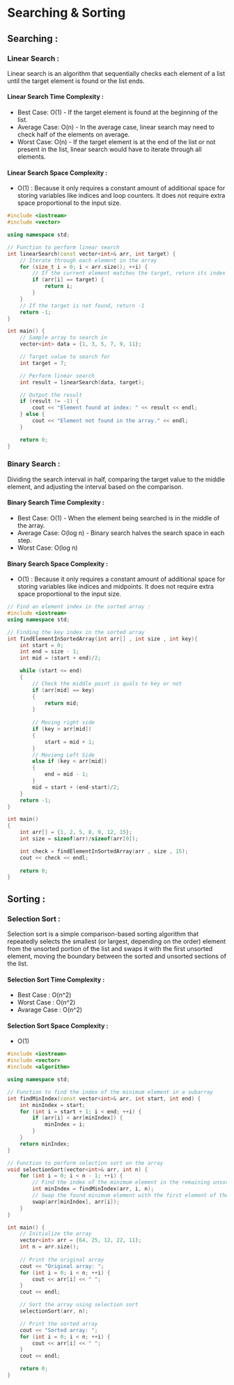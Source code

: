 # Searching & Sorting
## Searching :

### Linear Search :
Linear search is an algorithm that sequentially checks each element of a list until the target element is found or the list ends.

#### Linear Search Time Complexity :
* Best Case: O(1) - If the target element is found at the beginning of the list.
* Average Case: O(n) - In the average case, linear search may need to check half of the elements on average.
* Worst Case: O(n) - If the target element is at the end of the list or not present in the list, linear search would have to iterate through all elements.
#### Linear Search Space Complexity :
* O(1) : Because it only requires a constant amount of additional space for storing variables like indices and loop counters. It does not require extra space proportional to the input size.
```c++
#include <iostream>
#include <vector>

using namespace std;

// Function to perform linear search
int linearSearch(const vector<int>& arr, int target) {
    // Iterate through each element in the array
    for (size_t i = 0; i < arr.size(); ++i) {
        // If the current element matches the target, return its index
        if (arr[i] == target) {
            return i;
        }
    }
    // If the target is not found, return -1
    return -1;
}

int main() {
    // Sample array to search in
    vector<int> data = {1, 3, 5, 7, 9, 11};

    // Target value to search for
    int target = 7;

    // Perform linear search
    int result = linearSearch(data, target);

    // Output the result
    if (result != -1) {
        cout << "Element found at index: " << result << endl;
    } else {
        cout << "Element not found in the array." << endl;
    }

    return 0;
}

```

### Binary Search :
Dividing the search interval in half, comparing the target value to the middle element, and adjusting the interval based on the comparison.

#### Binary Search Time Complexity :
* Best Case: O(1) - When the element being searched is in the middle of the array.
* Average Case: O(log n) - Binary search halves the search space in each step.
* Worst Case: O(log n)

#### Binary Search Space Complexity :
* O(1) : Because it only requires a constant amount of additional space for storing variables like indices and midpoints. It does not require extra space proportional to the input size.

```c++
// Find an element index in the sorted array :
#include <iostream>
using namespace std;

// Finding the key index in the sorted array
int findElementInSortedArray(int arr[] , int size , int key){
    int start = 0;
    int end = size - 1;
    int mid = (start + end)/2;

    while (start <= end)
    {
        // Check the middle point is quals to key or not
        if (arr[mid] == key)
        {
            return mid;
        }
        
        // Moving right side
        if (key > arr[mid])
        {
            start = mid + 1;
        }
        // Movieng Left Side
        else if (key < arr[mid])
        {
            end = mid - 1;
        }
        mid = start + (end-start)/2;
    }
    return -1;
}

int main()
{
    int arr[] = {1, 2, 5, 8, 9, 12, 15};
    int size = sizeof(arr)/sizeof(arr[0]);

    int check = findElementInSortedArray(arr , size , 15);
    cout << check << endl;
    
    return 0;
}
```

## Sorting :
### Selection Sort :
Selection sort is a simple comparison-based sorting algorithm that repeatedly selects the smallest (or largest, depending on the order) element from the unsorted portion of the list and swaps it with the first unsorted element, moving the boundary between the sorted and unsorted sections of the list.

#### Selection Sort Time Complexity :
* Best Case : O(n^2)
* Worst Case : O(n^2)
* Avarage Case : O(n^2)

#### Selection Sort Space Complexity :
* O(1)
```c++
#include <iostream>
#include <vector>
#include <algorithm>

using namespace std;

// Function to find the index of the minimum element in a subarray
int findMinIndex(const vector<int>& arr, int start, int end) {
    int minIndex = start;
    for (int i = start + 1; i < end; ++i) {
        if (arr[i] < arr[minIndex]) {
            minIndex = i;
        }
    }
    return minIndex;
}

// Function to perform selection sort on the array
void selectionSort(vector<int>& arr, int n) {
    for (int i = 0; i < n - 1; ++i) {
        // Find the index of the minimum element in the remaining unsorted array
        int minIndex = findMinIndex(arr, i, n);
        // Swap the found minimum element with the first element of the unsorted part
        swap(arr[minIndex], arr[i]);
    }
}

int main() {
    // Initialize the array
    vector<int> arr = {64, 25, 12, 22, 11};
    int n = arr.size();
    
    // Print the original array
    cout << "Original array: ";
    for (int i = 0; i < n; ++i) {
        cout << arr[i] << " ";
    }
    cout << endl;

    // Sort the array using selection sort
    selectionSort(arr, n);

    // Print the sorted array
    cout << "Sorted array: ";
    for (int i = 0; i < n; ++i) {
        cout << arr[i] << " ";
    }
    cout << endl;

    return 0;
}
```


